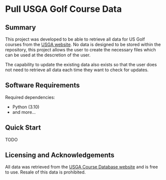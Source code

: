 # Pull USGA Golf Course Data
## Summary
This project was developed to be able to retrieve all data for US Golf courses from the [USGA website](ncrdb.usga.org).  No data is designed to be stored within the repository, this project allows the user to create the necessary files which can be used at the descretion of the user.

The capability to update the existing data also exists so that the user does not need to retrieve all data each time they want to check for updates.

## Software Requirements
Required dependencies:
- Python (3.10)
- and more...

## Quick Start
TODO
  
## Licensing and Acknowledgements
All data was retrieved from the [USGA Course Database website](ncrdb.usga.org) and is free to use.  Resale of this data is prohibited.